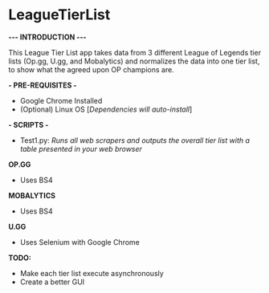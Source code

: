 # LeagueTierList

**--- INTRODUCTION ---**

This League Tier List app takes data from 3 different League of Legends tier lists (Op.gg, U.gg, and Mobalytics) and normalizes the data into one tier list, to show what the agreed upon OP champions are.



**- PRE-REQUISITES -**
- Google Chrome Installed
- (Optional) Linux OS [_Dependencies will auto-install_]



**- SCRIPTS -**
- Test1.py: _Runs all web scrapers and outputs the overall tier list with a table presented in your web browser_



__OP.GG__
- Uses BS4

__MOBALYTICS__
- Uses BS4

__U.GG__
- Uses Selenium with Google Chrome


**TODO:**
- Make each tier list execute asynchronously
- Create a better GUI
